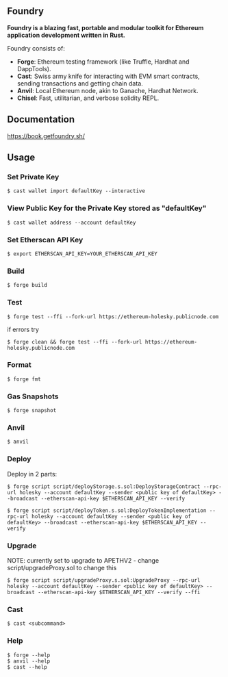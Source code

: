 ## Foundry

**Foundry is a blazing fast, portable and modular toolkit for Ethereum application development written in Rust.**

Foundry consists of:

-   **Forge**: Ethereum testing framework (like Truffle, Hardhat and DappTools).
-   **Cast**: Swiss army knife for interacting with EVM smart contracts, sending transactions and getting chain data.
-   **Anvil**: Local Ethereum node, akin to Ganache, Hardhat Network.
-   **Chisel**: Fast, utilitarian, and verbose solidity REPL.

## Documentation

https://book.getfoundry.sh/

## Usage

### Set Private Key

```shell
$ cast wallet import defaultKey --interactive
```

### View Public Key for the Private Key stored as "defaultKey"

```shell
$ cast wallet address --account defaultKey
```

### Set Etherscan API Key

```shell
$ export ETHERSCAN_API_KEY=YOUR_ETHERSCAN_API_KEY
```

### Build

```shell
$ forge build
```

### Test

```shell
$ forge test --ffi --fork-url https://ethereum-holesky.publicnode.com
```
if errors try
```shell
$ forge clean && forge test --ffi --fork-url https://ethereum-holesky.publicnode.com
```

### Format

```shell
$ forge fmt
```

### Gas Snapshots

```shell
$ forge snapshot
```

### Anvil

```shell
$ anvil
```

### Deploy
Deploy in 2 parts:

```shell
$ forge script script/deployStorage.s.sol:DeployStorageContract --rpc-url holesky --account defaultKey --sender <public key of defaultKey> --broadcast --etherscan-api-key $ETHERSCAN_API_KEY --verify
```
```shell
$ forge script script/deployToken.s.sol:DeployTokenImplementation --rpc-url holesky --account defaultKey --sender <public key of defaultKey> --broadcast --etherscan-api-key $ETHERSCAN_API_KEY --verify
```

### Upgrade
NOTE: currently set to upgrade to APETHV2 - change script/upgradeProxy.sol to change this

```shell
$ forge script script/upgradeProxy.s.sol:UpgradeProxy --rpc-url holesky --account defaultKey --sender <public key of defaultKey> --broadcast --etherscan-api-key $ETHERSCAN_API_KEY --verify --ffi
```

### Cast

```shell
$ cast <subcommand>
```

### Help

```shell
$ forge --help
$ anvil --help
$ cast --help
```
